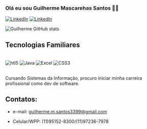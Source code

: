 ### Olá eu sou Guilherme Mascarehas Santos 🖖🏽

[![LinkedIn](https://img.shields.io/badge/LinkedIn-0077B5?style=for-the-badge&logo=linkedin&logoColor=white)](https://www.linkedin.com/in/guilherme-m-santos-5a3827137)
[![LinkedIn](https://img.shields.io/badge/Instagram-E4405F?style=for-the-badge&logo=instagram&logoColor=white)](https://www.instagram.com/gui_masan/)

![Guilherme GitHub stats](https://github-readme-stats.vercel.app/api?username=GuilhermeMascarenhas99&show_icons=true&theme=dracula)

## Tecnologias Familiares

<div style="display: inline_block"><br/>
<img align="center" alt="htl5"src="https://img.shields.io/badge/HTML5-E34F26?style=for-the-badge&logo=html5&logoColor=white"/>
<img align="center" alt="Java"src="https://img.shields.io/badge/Java-ED8B00?style=for-the-badge&logo=java&logoColor=white"/>
<img align="center" alt="Excel"src="https://img.shields.io/badge/Microsoft_Excel-217346?style=for-the-badge&logo=microsoft-excel&logoColor=white"/>
<img align="center" alt="CSS3"src="https://img.shields.io/badge/CSS3-1572B6?style=for-the-badge&logo=css3&logoColor=whitee"/>
</div><br/>

Cursando Sistemas da Informação, procuro iniciar minha carreira profissional como dev de software.

## Contatos:
- e-mail: guilherme.m.santos3399@gmail.com

- Celular/WPP: (11)95152-8300/(11)97236-7978

